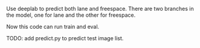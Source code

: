 Use deeplab to predict both lane and freespace.
There are two branches in the model, one for lane and the other for freespace.

Now this code can run train and eval.

TODO: add predict.py to predict test image list.
